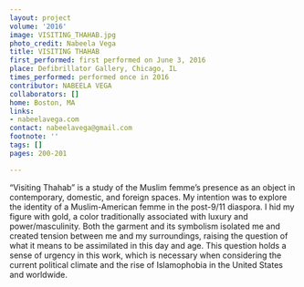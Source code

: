 ```yaml
---
layout: project
volume: '2016'
image: VISITING_THAHAB.jpg
photo_credit: Nabeela Vega
title: VISITING THAHAB
first_performed: first performed on June 3, 2016
place: Defibrillator Gallery, Chicago, IL
times_performed: performed once in 2016
contributor: NABEELA VEGA
collaborators: []
home: Boston, MA
links:
- nabeelavega.com
contact: nabeelavega@gmail.com
footnote: ''
tags: []
pages: 200-201

---
```


“Visiting Thahab” is a study of the Muslim femme’s presence as an object in contemporary, domestic, and foreign spaces. My intention was to explore the identity of a Muslim-American femme in the post-9/11 diaspora. I hid my figure with gold, a color traditionally associated with luxury and power/masculinity. Both the garment and its symbolism isolated me and created tension between me and my surroundings, raising the question of what it means to be assimilated in this day and age. This question holds a sense of urgency in this work, which is necessary when considering the current political climate and the rise of Islamophobia in the United States and worldwide.
